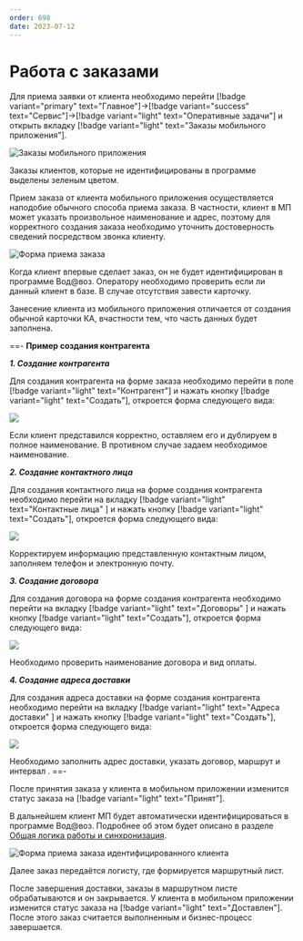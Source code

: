 ```yaml
---
order: 698
date: 2023-07-12
---
```

# Работа с заказами

Для приема заявки от клиента необходимо перейти [!badge variant="primary" text="Главное"]->[!badge variant="success" text="Сервис"]->[!badge variant="light" text="Оперативные задачи"] и открыть вкладку [!badge variant="light" text="Заказы мобильного приложения"].

![Заказы мобильного приложения](/images/Форма_заказы_мп.jpg)

Заказы клиентов, которые не идентифицированы в программе выделены зеленым цветом.

Прием заказа от клиента мобильного приложения осуществляется наподобие обычного способа приема заказа. В частности, клиент в МП может указать произвольное наименование и адрес, поэтому для корректного создания заказа необходимо уточнить достоверность сведений посредством звонка клиенту.

![Форма приема заказа](/images/Форма_приема_заказа_мп.jpg)

Когда клиент впервые сделает заказ, он не будет идентифицирован в программе Вод@воз. Оператору необходимо проверить если ли данный клиент в базе. В случае отсутствия завести карточку.

Занесение клиента из мобильного приложения отличается от создания обычной карточки КА, вчастности тем, что часть данных будет заполнена.

==- **Пример создания контрагента**

***1. Создание контрагента***

Для создания контрагента на форме заказа необходимо перейти в поле [!badge variant="light" text="Контрагент"] и нажать кнопку  [!badge variant="light" text="Создать"], откроется форма следующего вида:

![](/images/Создание_ка_мп.jpg)

Если клиент представился корректно, оставляем его и дублируем в полное наименование. В противном случае задаем необходимое наименование.

***2. Создание контактного лица***

Для создания контактного лица на форме создания контрагента необходимо перейти на вкладку  [!badge variant="light" text="Контактные лица" ] и нажать кнопку  [!badge variant="light" text="Создать"], откроется форма следующего вида:

![](/images/Создание_контактного_лица_мп.jpg)

Корректируем информацию представленную контактным лицом, заполняем телефон и электронную почту.

***3. Создание договора***

Для создания договора на форме создания контрагента необходимо перейти на вкладку  [!badge variant="light" text="Договоры" ] и нажать кнопку  [!badge variant="light" text="Создать"], откроется форма следующего вида:

![](/images/Создание_договора_мп.jpg)

Необходимо проверить наименование договора и вид оплаты.

***4. Создание адреса доставки***

Для создания адреса доставки на форме создания контрагента необходимо перейти на вкладку  [!badge variant="light" text="Адреса доставки" ] и нажать кнопку  [!badge variant="light" text="Создать"], откроется форма следующего вида:

![](/images/Создание_адреса_мп.jpg)

Необходимо заполнить адрес доставки, указать договор, маршрут и интервал .
==-

После принятия заказа у клиента в мобильном приложении изменится статус заказа на [!badge variant="light" text="Принят"].

В дальнейшем клиент МП будет автоматически идентифицироваться в программе Вод@воз. Подробнее об этом будет описано в разделе [Общая логика работы и синхронизация](/4-приложение-клиента/3-общая-логика-работы-и-синхронизации/).

![Форма приема заказа идентифицированного клиента](/images/Форма_приема_заказа_мп_заполнено.jpg)

Далее заказ передаётся логисту, где формируется маршрутный лист.

После завершения доставки, заказы в маршрутном листе обрабатываются и он закрывается. У клиента в мобильном приложении изменится статус заказа на  [!badge variant="light" text="Доставлен"]. После этого заказ считается выполненным и бизнес-процесс завершается.
